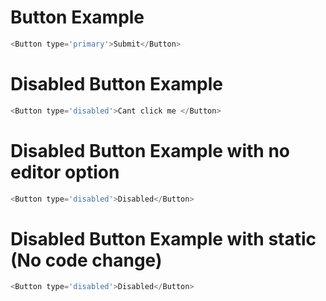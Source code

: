 # Button Example

```js
<Button type='primary'>Submit</Button>
```

# Disabled Button Example

```js
<Button type='disabled'>Cant click me </Button>
```

# Disabled Button Example with no editor option

```js noeditor
<Button type='disabled'>Disabled</Button>
```

# Disabled Button Example with static (No code change)

```js static
<Button type='disabled'>Disabled</Button>
```
